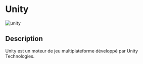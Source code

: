 # Unity

![unity](https://www.realite-virtuelle.com/wp-content/uploads/2016/06/unity_logo-1.jpg)

## Description
Unity est un moteur de jeu multiplateforme développé par Unity Technologies.